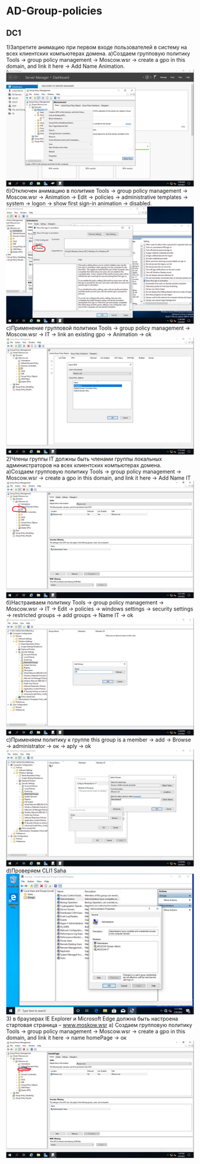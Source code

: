 # AD-Group-policies
## DC1
1)Запретите анимацию при первом входе пользователей в систему на всех клиентских компьютерах домена.
а)Создаем групповую политику Tools → group policy management → Moscow.wsr → create a gpo in this domain, and link it here → Add Name Animation. 
![](https://github.com/iGORnetwork/AD-Group-policies/blob/main/DC1-1.png)
б)Отключен анимацию в политике Tools → group policy management → Moscow.wsr → Animation → Edit → policies → administrative templates → system → logon → show first sign-in animation → disabled.
![](https://github.com/iGORnetwork/AD-Group-policies/blob/main/DC1-2.png)
c)Применение групповой политики Tools → group policy management → Moscow.wsr → IT → link an existing gpo → Animation → ok
![](https://github.com/iGORnetwork/AD-Group-policies/blob/main/DC1-3.png)
2)Члены группы IT должны быть членами группы локальных администраторов на всех клиентских компьютерах домена.             
а)Создаем групповую политику Tools → group policy management → Moscow.wsr → create a gpo in this domain, and link it here → Add Name IT
![](https://github.com/iGORnetwork/AD-Group-policies/blob/main/DC1-4.png)
б)Настраиваем политику Tools → group policy management → Moscow.wsr → IT → Edit → policies → windows settings → security settings → restricted groups → add groups → Name IT → ok
![](https://github.com/iGORnetwork/AD-Group-policies/blob/main/DC1-5.png)
с)Применяем политику к группе this group is a member → add → Browse → administrator → ок → aply → ok 
![](https://github.com/iGORnetwork/AD-Group-policies/blob/main/DC1-6.png)
d)Проверяем CLI1 Saha
![](https://github.com/iGORnetwork/AD-Group-policies/blob/main/CLI1-1.png)
3) в браузерах IE Explorer и Microsoft Edge должна быть настроена стартовая страница – www.moskow.wsr
a) Создаем групповую политику Tools → group policy management → Moscow.wsr → create a gpo in this domain, and link it here → name homePage → ок
![](https://github.com/iGORnetwork/AD-Group-policies/blob/main/DC1-7.png)
